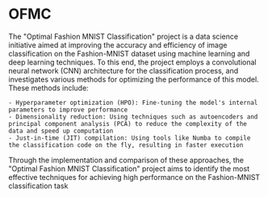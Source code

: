 # OFMC
The "Optimal Fashion MNIST Classification" project is a data science initiative aimed at improving the accuracy and efficiency of image classification on the Fashion-MNIST dataset using machine learning and deep learning techniques. To this end, the project employs a convolutional neural network (CNN) architecture for the classification process, and investigates various methods for optimizing the performance of this model. These methods include:

    - Hyperparameter optimization (HPO): Fine-tuning the model's internal parameters to improve performance
    - Dimensionality reduction: Using techniques such as autoencoders and principal component analysis (PCA) to reduce the complexity of the data and speed up computation
    - Just-in-time (JIT) compilation: Using tools like Numba to compile the classification code on the fly, resulting in faster execution

Through the implementation and comparison of these approaches, the "Optimal Fashion MNIST Classification" project aims to identify the most effective techniques for achieving high performance on the Fashion-MNIST classification task
